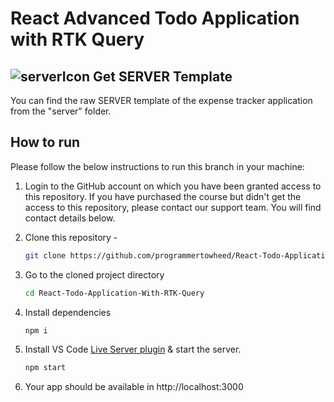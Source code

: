 # React Advanced Todo Application with RTK Query

<!-- GET SERVER TEMPLATE -->

## ![serverIcon][servericon-shield] Get SERVER Template

You can find the raw SERVER template of the expense tracker application from the "server" folder.

<!-- HOW TO RUN -->

## How to run

Please follow the below instructions to run this branch in your machine:

1. Login to the GitHub account on which you have been granted access to this repository. If you have purchased the course but didn't get the access to this repository, please contact our support team. You will find contact details below.

2. Clone this repository -
    ```sh
    git clone https://github.com/programmertowheed/React-Todo-Application-With-RTK-Query
    ```
3. Go to the cloned project directory
    ```sh
    cd React-Todo-Application-With-RTK-Query
    ```
4. Install dependencies
    ```sh
    npm i
    ```
5. Install VS Code [Live Server plugin](https://marketplace.visualstudio.com/items?itemName=ritwickdey.LiveServer) & start the server.
    ```sh
    npm start
    ```
6. Your app should be available in http://localhost:3000

<br>

<!-- MARKDOWN LINKS & IMAGES -->

[servericon-shield]: https://img.icons8.com/external-itim2101-flat-itim2101/28/undefined/external-server-network-technology-itim2101-flat-itim2101-2.png
